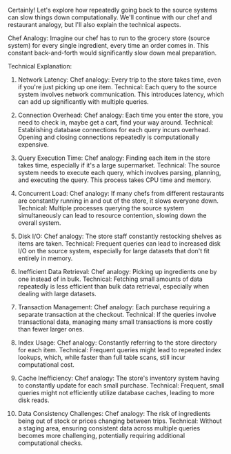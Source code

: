 Certainly! Let's explore how repeatedly going back to the source systems can slow things down computationally. We'll continue with our chef and restaurant analogy, but I'll also explain the technical aspects.

Chef Analogy:
Imagine our chef has to run to the grocery store (source system) for every single ingredient, every time an order comes in. This constant back-and-forth would significantly slow down meal preparation.

Technical Explanation:
1. Network Latency:
Chef analogy: Every trip to the store takes time, even if you're just picking up one item.
Technical: Each query to the source system involves network communication. This introduces latency, which can add up significantly with multiple queries.

2. Connection Overhead:
Chef analogy: Each time you enter the store, you need to check in, maybe get a cart, find your way around.
Technical: Establishing database connections for each query incurs overhead. Opening and closing connections repeatedly is computationally expensive.

3. Query Execution Time:
Chef analogy: Finding each item in the store takes time, especially if it's a large supermarket.
Technical: The source system needs to execute each query, which involves parsing, planning, and executing the query. This process takes CPU time and memory.

4. Concurrent Load:
Chef analogy: If many chefs from different restaurants are constantly running in and out of the store, it slows everyone down.
Technical: Multiple processes querying the source system simultaneously can lead to resource contention, slowing down the overall system.

5. Disk I/O:
Chef analogy: The store staff constantly restocking shelves as items are taken.
Technical: Frequent queries can lead to increased disk I/O on the source system, especially for large datasets that don't fit entirely in memory.

6. Inefficient Data Retrieval:
Chef analogy: Picking up ingredients one by one instead of in bulk.
Technical: Fetching small amounts of data repeatedly is less efficient than bulk data retrieval, especially when dealing with large datasets.

7. Transaction Management:
Chef analogy: Each purchase requiring a separate transaction at the checkout.
Technical: If the queries involve transactional data, managing many small transactions is more costly than fewer larger ones.

8. Index Usage:
Chef analogy: Constantly referring to the store directory for each item.
Technical: Frequent queries might lead to repeated index lookups, which, while faster than full table scans, still incur computational cost.

9. Cache Inefficiency:
Chef analogy: The store's inventory system having to constantly update for each small purchase.
Technical: Frequent, small queries might not efficiently utilize database caches, leading to more disk reads.

10. Data Consistency Challenges:
Chef analogy: The risk of ingredients being out of stock or prices changing between trips.
Technical: Without a staging area, ensuring consistent data across multiple queries becomes more challenging, potentially requiring additional computational checks.

